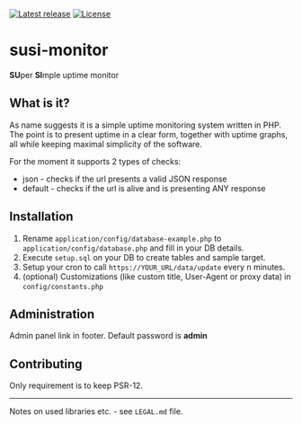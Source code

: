 [![Latest release](https://img.shields.io/github/v/release/greg-olszewski/susi-monitor.svg?sort=semver)](https://github.com/greg-olszewski/susi-monitor/releases)
[![License](https://img.shields.io/github/license/greg-olszewski/susi-monitor.svg)](https://github.com/greg-olszewski/susi-monitor)

# susi-monitor
**SU**per **SI**mple uptime monitor

## What is it?
As name suggests it is a simple uptime monitoring system written in PHP.
The point is to present uptime in a clear form, together with uptime graphs, all while keeping
maximal simplicity of the software. 

For the moment it supports 2 types of checks:
- json - checks if the url presents a valid JSON response
- default - checks if the url is alive and is presenting ANY response

## Installation
1. Rename `application/config/database-example.php` to `application/config/database.php` and fill in your DB details.
2. Execute `setup.sql` on your DB to create tables and sample target.
3. Setup your cron to call `https://YOUR_URL/data/update` every n minutes.
4. (optional) Customizations (like custom title, User-Agent or proxy data) in `config/constants.php`

## Administration
Admin panel link in footer. Default password is **admin**

## Contributing
Only requirement is to keep PSR-12.

---
Notes on used libraries etc. - see `LEGAL.md` file.